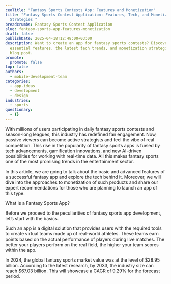 ```yaml
---
ceoTitle: "Fantasy Sports Contests App: Features and Monetization"
title: "Fantasy Sports Contest Application: Features, Tech, and Monetization
  Strategies "
breadcrumbs: Fantasy Sports Contest Application
slug: fantasy-sports-app-features-monetization
draft: false
publishDate: 2025-04-18T12:48:00+03:00
description: Want to create an app for fantasy sports contests? Discover
  essential features, the latest tech trends, and monetization strategies in our
  blog post.
promote:
  promote: false
top: false
authors:
  - mobile-development-team
categories:
  - app-ideas
  - development
  - design
industries:
  - sports
questionary:
  - {}
---
```

With millions of users participating in daily fantasy sports contests and season-long leagues, this industry has redefined fan engagement. Now, passive viewers can become active strategists and feel the vibe of real competition. This rise in the popularity of fantasy sports apps is fueled by tech advancements, gamification innovations, and new AI-driven possibilities for working with real-time data. All this makes fantasy sports one of the most promising trends in the entertainment sector.

In this article, we are going to talk about the basic and advanced features of a successful fantasy app and explore the tech behind it. Moreover, we will dive into the approaches to monetization of such products and share our expert recommendations for those who are planning to launch an app of this type.

What Is a Fantasy Sports App?

Before we proceed to the peculiarities of fantasy sports app development, let’s start with the basics.

Such an app is a digital solution that provides users with the required tools to create virtual teams made up of real-world athletes. These teams earn points based on the actual performance of players during live matches. The better your players perform on the real field, the higher your team scores within the app.

In 2024, the global fantasy sports market value was at the level of $28.95 billion. According to the latest research, by 2033, the industry size can reach $67.03 billion. This will showcase a CAGR of 9.29% for the forecast period.
